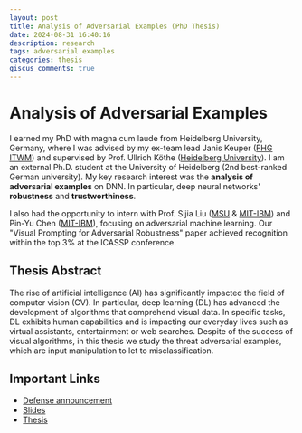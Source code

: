 ```yaml
---
layout: post
title: Analysis of Adversarial Examples (PhD Thesis)
date: 2024-08-31 16:40:16
description: research
tags: adversarial examples
categories: thesis
giscus_comments: true
---
```


# Analysis of Adversarial Examples

I earned my PhD with magna cum laude from Heidelberg University, Germany, where I was advised by my ex-team lead Janis Keuper ([FHG ITWM](https://www.itwm.fraunhofer.de/en/departments/hpc/staff/janis-keuper.html)) and supervised by Prof. Ullrich Köthe ([Heidelberg University](https://hci.iwr.uni-heidelberg.de/vislearn/people/ullrich-koethe)). I am an external Ph.D. student at the University of Heidelberg (2nd best-ranked German university).
My key research interest was the **analysis of adversarial examples** on DNN.
In particular, deep neural networks' **robustness** and **trustworthiness**.

I also had the opportunity to intern with Prof. Sijia Liu ([MSU](https://lsjxjtu.github.io/) & [MIT-IBM](https://mitibmwatsonailab.mit.edu/people/sijia-liu/)) and Pin-Yu Chen ([MIT-IBM](https://sites.google.com/site/pinyuchenpage/home)), focusing on adversarial machine learning.
Our "Visual Prompting for Adversarial Robustness" paper achieved recognition within the top 3% at the ICASSP conference.

## Thesis Abstract

The rise of artificial intelligence (AI) has significantly impacted the field of computer vision (CV). In particular, deep learning (DL) has advanced the development of algorithms that comprehend visual data. In specific tasks, DL exhibits human capabilities and is impacting our everyday lives such as virtual assistants, entertainment or web searches. Despite of the success of visual algorithms, in this thesis we study the threat adversarial examples, which are input manipulation to let to misclassification.


## Important Links

 - [Defense announcement](https://www.mathinf.uni-heidelberg.de/en/thesis-defenses/analysis-of-adversarial-examples-2024-07-30)
 - [Slides](https://drive.google.com/file/d/1tgZ5exAoadPo64Rd4rc7cAEjTGCuQi63/view?usp=sharing)
 - [Thesis](https://archiv.ub.uni-heidelberg.de/volltextserver/35211/1/main.pdf)
